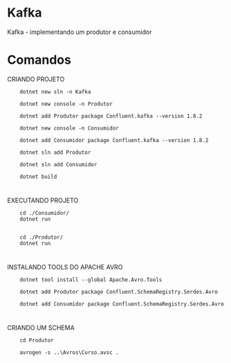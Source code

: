 # Kafka
Kafka - implementando um produtor e consumidor
#
# Comandos 

CRIANDO PROJETO 

        dotnet new sln -n Kafka

        dotnet new console -n Produtor

        dotnet add Produtor package Confluent.kafka --version 1.8.2

        dotnet new console -n Consumidor

        dotnet add Consumidor package Confluent.kafka --version 1.8.2

        dotnet sln add Produtor

        dotnet sln add Consumidor

        dotnet build
#
EXECUTANDO PROJETO

        cd ./Consumidor/
        dotnet run


        cd ./Produtor/
        dotnet run
#
INSTALANDO TOOLS DO APACHE AVRO

        dotnet tool install --global Apache.Avro.Tools

        dotnet add Produtor package Confluent.SchemaRegistry.Serdes.Avro

        dotnet add Consumidor package Confluent.SchemaRegistry.Serdes.Avro

#
CRIANDO UM SCHEMA

        cd Produtor

        avrogen -s ..\Avros\Curso.avsc .


